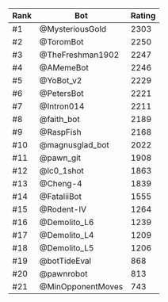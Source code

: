 Rank|Bot|Rating
---|---|---
#1|@MysteriousGold|2303
#2|@ToromBot|2250
#3|@TheFreshman1902|2247
#4|@AMemeBot|2246
#5|@YoBot_v2|2229
#6|@PetersBot|2221
#7|@Intron014|2211
#8|@faith_bot|2189
#9|@RaspFish|2168
#10|@magnusglad_bot|2022
#11|@pawn_git|1908
#12|@lc0_1shot|1863
#13|@Cheng-4|1839
#14|@FataliiBot|1555
#15|@Rodent-IV|1264
#16|@Demolito_L6|1239
#17|@Demolito_L4|1209
#18|@Demolito_L5|1206
#19|@botTideEval|868
#20|@pawnrobot|813
#21|@MinOpponentMoves|743
